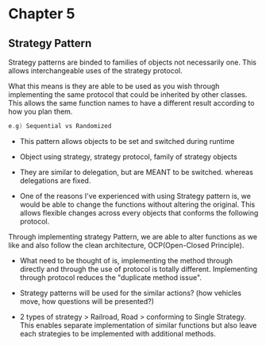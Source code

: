 # Chapter 5

## Strategy Pattern
Strategy patterns are binded to families of objects not necessarily one.
This allows interchangeable uses of the strategy protocol.

What this means is they are able to be used as you wish through implementing the same protocol that could be inherited by other classes.
This allows the same function names to have a different result according to how you plan them.
```swift
e.g) Sequential vs Randomized
```


- This pattern allows objects to be set and switched during runtime
- Object using strategy, strategy protocol, family of strategy objects
- They are similar to delegation, but are MEANT to be switched. whereas delegations are fixed.


- One of the reasons I've experienced with using Strategy pattern is,
we would be able to change the functions without altering the original.
This allows flexible changes across every objects that conforms the following protocol.

Through implementing strategy Pattern, we are able to alter functions as we like and also follow the clean architecture, OCP(Open-Closed Principle).
- What need to be thought of is, implementing the method through directly and through the use of protocol is totally different. Implementing through protocol reduces the "duplicate method issue".

- Strategy patterns will be used for the similar actions?
(how vehicles move, how questions will be presented?)
- 2 types of strategy > Railroad, Road > conforming to Single Strategy.
This enables separate implementation of similar functions but also leave each strategies to be implemented with additional methods.

